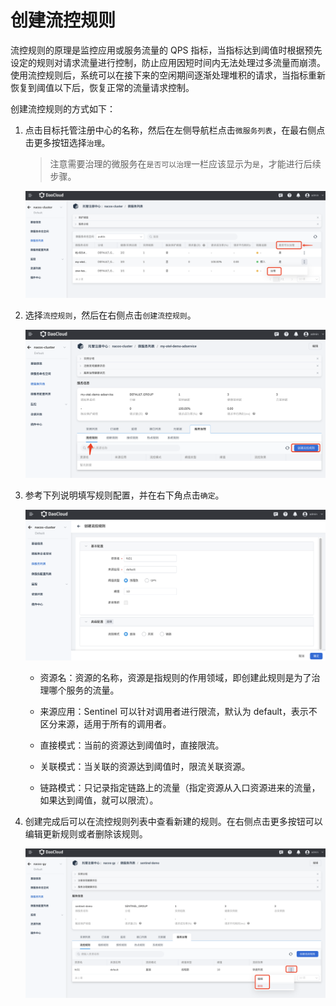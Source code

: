 # 创建流控规则

流控规则的原理是监控应用或服务流量的 QPS 指标，当指标达到阈值时根据预先设定的规则对请求流量进行控制，防止应用因短时间内无法处理过多流量而崩溃。使用流控规则后，系统可以在接下来的空闲期间逐渐处理堆积的请求，当指标重新恢复到阈值以下后，恢复正常的流量请求控制。

创建流控规则的方式如下：

1. 点击目标托管注册中心的名称，然后在左侧导航栏点击`微服务列表`，在最右侧点击更多按钮选择`治理`。

    > 注意需要治理的微服务在`是否可以治理`一栏应该显示为`是`，才能进行后续步骤。

    ![微服务列表](../imgs/gov00.png)

2. 选择`流控规则`，然后在右侧点击`创建流控规则`。

    ![微服务列表](../imgs/gov01.png)

3. 参考下列说明填写规则配置，并在右下角点击`确定`。

    ![微服务列表](../imgs/gov02.png)

    - 资源名：资源的名称，资源是指规则的作用领域，即创建此规则是为了治理哪个服务的流量。<!--必须填写真实存在的资源的名称。-->

    - 来源应用：Sentinel 可以针对调用者进行限流，默认为 default，表示不区分来源，适用于所有的调用者。

    - 直接模式：当前的资源达到阈值时，直接限流。

    - 关联模式：当关联的资源达到阈值时，限流关联资源。

    - 链路模式：只记录指定链路上的流量（指定资源从入口资源进来的流量，如果达到阈值，就可以限流）。

4. 创建完成后可以在流控规则列表中查看新建的规则。在右侧点击更多按钮可以编辑更新规则或者删除该规则。

    ![流控规则列表](../imgs/gov03.png)

<!--
    - 阈值类型：

        - QPS：QPS 指每秒钟的请求数量，当调用该接口的 QPS 达到阈值时进行限流。
        - 线程数：调用该接口的线程数达到阈值时进行限流。

    - 阈值模式：

        - 单机阈值：仅针对某个节点设置阈值。
        - 是否集群：是否针对整个集群设置阈值。

    - 流控效果：

        - 快速失败：流量超过设定的阈值时，直接拒绝请求。

        - Warm Up：缓慢增加通过的流量，逐渐预热系统，防止空闲系统突然涌入大量流量而被压垮。从请求 QPS 从 阈值 / 3 开始，设置预热时长，经预热时长后逐渐升至设定的 QPS 阈值。

        - 排队等待：流量超过阈值时排队匀速通过，阈值类型必须需设成 QPS，否则无效。适用于处理间隔性突发流量，在某一秒有大量请求涌入，而接下来的几秒则处于空闲状态，例如消息队列。
-->